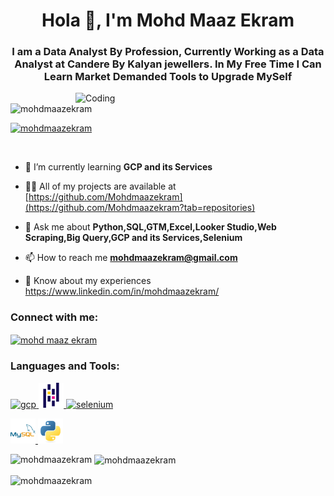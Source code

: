 <!-- [![MasterHead](https://digitalnext.co.uk/wp-content/uploads/2020/10/bi-dashboard.gif)](https://mohdmaazekram.io) -->
<h1 align="center">Hola 👋, I'm Mohd Maaz Ekram</h1>
<h3 align="center">I am a Data Analyst By Profession, Currently Working as a Data Analyst at Candere By Kalyan jewellers. In My Free Time I Can Learn Market Demanded Tools to Upgrade MySelf </h3>
<img align="right" alt="Coding" width="400" src="https://camo.githubusercontent.com/5ddf73ad3a205111cf8c686f687fc216c2946a75005718c8da5b837ad9de78c9/68747470733a2f2f7468756d62732e6766796361742e636f6d2f4576696c4e657874446576696c666973682d736d616c6c2e676966">

<p align="left"> <img src="https://komarev.com/ghpvc/?username=mohdmaazekram&label=Profile%20views&color=0e75b6&style=flat" alt="mohdmaazekram" /> </p>

<p align="left"> <a href="https://github.com/ryo-ma/github-profile-trophy"><img src="https://github-profile-trophy.vercel.app/?username=mohdmaazekram" alt="mohdmaazekram" /></a> </p>
<p align="left"> <a href="https://twitter.com/" target="blank"><img src="https://img.shields.io/twitter/follow/?logo=twitter&style=for-the-badge" alt="" /></a> </p>

- 🌱 I’m currently learning **GCP and its Services**

- 👨‍💻 All of my projects are available at [https://github.com/Mohdmaazekram](https://github.com/Mohdmaazekram?tab=repositories)

- 💬 Ask me about **Python,SQL,GTM,Excel,Looker Studio,Web Scraping,Big Query,GCP and its Services,Selenium**

- 📫 How to reach me **mohdmaazekram@gmail.com**

- 📄 Know about my experiences https://www.linkedin.com/in/mohdmaazekram/


<h3 align="left">Connect with me:</h3>
<p align="left">
<a href="https://linkedin.com/in/mohd maaz ekram" target="blank"><img align="center" src="https://raw.githubusercontent.com/rahuldkjain/github-profile-readme-generator/master/src/images/icons/Social/linked-in-alt.svg" alt="mohd maaz ekram" height="30" width="40" /></a>
</p>

<h3 align="left">Languages and Tools:</h3>
<p align="left"> <a href="https://cloud.google.com" target="_blank" rel="noreferrer"> <img src="https://www.vectorlogo.zone/logos/google_cloud/google_cloud-icon.svg" alt="gcp" width="40" height="40"/> 
</a> <a href="https://pandas.pydata.org/" target="_blank" rel="noreferrer"> <img src="https://raw.githubusercontent.com/devicons/devicon/2ae2a900d2f041da66e950e4d48052658d850630/icons/pandas/pandas-original.svg" alt="pandas" width="40" height="40"/> 
</a> <a href="https://www.selenium.dev" target="_blank" rel="noreferrer"> <img src="https://raw.githubusercontent.com/detain/svg-logos/780f25886640cef088af994181646db2f6b1a3f8/svg/selenium-logo.svg" alt="selenium" width="40" height="40"/>
</a> </p>
<!-- <p align="left"> <a href="https://flask.palletsprojects.com/" target="_blank" rel="noreferrer"> <img src="https://www.vectorlogo.zone/logos/pocoo_flask/pocoo_flask-icon.svg" alt="flask" width="40" height="40"/>  -->
<!-- </a> <a href="https://www.linux.org/" target="_blank" rel="noreferrer"> <img src="https://raw.githubusercontent.com/devicons/devicon/master/icons/linux/linux-original.svg" alt="linux" width="40" height="40"/>  -->
</a> <a href="https://www.mysql.com/" target="_blank" rel="noreferrer"> <img src="https://raw.githubusercontent.com/devicons/devicon/master/icons/mysql/mysql-original-wordmark.svg" alt="mysql" width="40" height="40"/> 
<!-- </a> <a href="https://www.oracle.com/" target="_blank" rel="noreferrer"> <img src="https://raw.githubusercontent.com/devicons/devicon/master/icons/oracle/oracle-original.svg" alt="oracle" width="40" height="40"/>  -->
</a> <a href="https://www.python.org" target="_blank" rel="noreferrer"> <img src="https://raw.githubusercontent.com/devicons/devicon/master/icons/python/python-original.svg" alt="python" width="40" height="40"/> </a> </p>

<p><img align="left" src="https://github-readme-stats.vercel.app/api/top-langs?username=mohdmaazekram&show_icons=true&locale=en&layout=compact" alt="mohdmaazekram" /></p>

<p>&nbsp;<img align="center" src="https://github-readme-stats.vercel.app/api?username=mohdmaazekram&show_icons=true&locale=en" alt="mohdmaazekram" /></p>

<p><img align="center" src="https://github-readme-streak-stats.herokuapp.com/?user=mohdmaazekram&" alt="mohdmaazekram" /></p>

